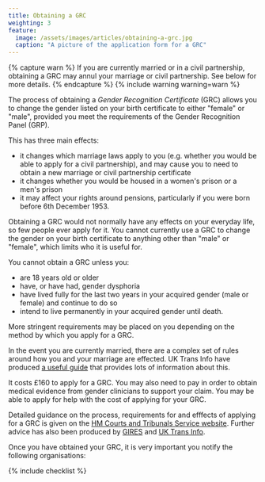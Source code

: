 ```yaml
---
title: Obtaining a GRC
weighting: 3
feature:
  image: /assets/images/articles/obtaining-a-grc.jpg
  caption: "A picture of the application form for a GRC"
---
```


{% capture warn %}
If you are currently married or in a civil partnership, obtaining a GRC may annul your marriage or civil partnership. See below for more details.
{% endcapture %}
{% include warning warning=warn %}

The process of obtaining a *Gender Recognition Certificate* (GRC) allows you to change the gender listed on your birth certificate to either "female" or "male", provided you meet the requirements of the Gender Recognition Panel (GRP).

This has three main effects:

- it changes which marriage laws apply to you (e.g. whether you would be able to apply for a civil partnership), and may cause you to need to obtain a new marriage or civil partnership certificate
- it changes whether you would be housed in a women's prison or a men's prison
- it may affect your rights around pensions, particularly if you were born before 6th December 1953. 

Obtaining a GRC would not normally have any effects on your everyday life, so few people ever apply for it. You cannot currently use a GRC to change the gender on your birth certificate to anything other than "male" or "female", which limits who it is useful for.

You cannot obtain a GRC unless you:

- are 18 years old or older
- have, or have had, gender dysphoria
- have lived fully for the last two years in your acquired gender (male or female) and continue to do so
- intend to live permanently in your acquired gender until death.

More stringent requirements may be placed on you depending on the method by which you apply for a GRC.

In the event you are currently married, there are a complex set of rules around how you and your marriage are effected. UK Trans Info have produced [a useful guide](http://uktrans.info/graguide.pdf) that provides lots of information about this.

It costs £160 to apply for a GRC. You may also need to pay in order to obtain medical evidence from gender clinicians to support your claim. You may be able to apply for help with the cost of applying for your GRC.

Detailed guidance on the process, requirements for and efffects of applying for a GRC is given on the [HM Courts and Tribunals Service website](https://formfinder.hmctsformfinder.justice.gov.uk/t455-eng-2016.04.01.pdf). Further advice has also been produced by [GIRES](https://www.gires.org.uk/law-archive/obtaining-your-gender-recognition-certificate) and [UK Trans Info](http://uktrans.info/graguide.pdf).

Once you have obtained your GRC, it is very important you notify the following organisations:

{% include checklist %}